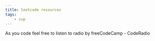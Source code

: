 ```yaml
---
title: leetcode resources
tags:
    - sup 
---
```


As you code feel free to listen to radio by freeCodeCamp - CodeRadio
